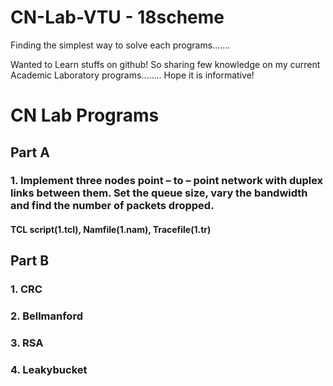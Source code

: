# CN-Lab-VTU - 18scheme
Finding the simplest way to solve each programs.......

Wanted to Learn stuffs on github! So sharing few knowledge on my current Academic Laboratory programs........ Hope it is informative!


# CN Lab Programs

## Part A
### 1. Implement three nodes point – to – point network with duplex links between them. Set the queue size, vary the bandwidth and find the number of packets dropped.
#### TCL script(1.tcl), Namfile(1.nam), Tracefile(1.tr)

## Part B
### 1. CRC 
### 2. Bellmanford
### 3. RSA
### 4. Leakybucket
  
